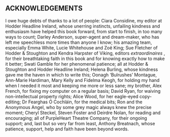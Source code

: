 ## ACKNOWLEDGEMENTS

I owe huge debts of thanks to a lot of people: Ciara Considine, my editor at Hodder Headline Ireland, whose unerring instincts, unfailing kindness and enthusiasm have helped this book forward, from start to finish, in too many ways to count; Darley Anderson, super-agent and dream-maker, who has left me speechless more times than anyone I know; his amazing team, especially Emma White, Lucie Whitehouse and Zoë King; Sue Fletcher of Hodder & Stoughton and Kendra Harpster of Viking, editors _extraordinaires_ , for their breathtaking faith in this book and for knowing exactly how to make it better; Swati Gamble for her phenomenal patience; all at Hodder & Stoughton and Hodder Headline Ireland; Helena Burling, whose kindness gave me the haven in which to write this; Oonagh ‘Bulrushes’ Montague, Ann-Marie Hardiman, Mary Kelly and Fidelma Keogh, for holding my hand when I needed it most and keeping me more or less sane; my brother, Alex French, for fixing my computer on a regular basis; David Ryan, for waiving non-intellectual property rights; Alice Wood, for her eagle-eyed copy-editing; Dr Fearghas Ó Cochláin, for the medical bits; Ron and the Anonymous Angel, who by some grey magic always knew the precise moment; Cheryl Steckel, Steven Foster and Deirdre Nolan, for reading and encouraging; all of PurpleHeart Theatre Company, for their ongoing support; and, last but so very far from least, Anthony Breatnach, whose patience, support, help and faith have been beyond words.

